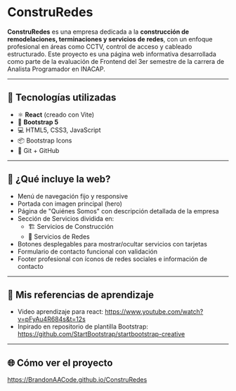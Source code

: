 # ConstruRedes

**ConstruRedes** es una empresa dedicada a la **construcción de remodelaciones, terminaciones y servicios de redes**, con un enfoque profesional en áreas como CCTV, control de acceso y cableado estructurado. Este proyecto es una página web informativa desarrollada como parte de la evaluación de Frontend del 3er semestre de la carrera de Analista Programador en INACAP.

---

## 🚀 Tecnologías utilizadas

- ⚛️ **React** (creado con Vite)
- 🎨 **Bootstrap 5**
- 💻 HTML5, CSS3, JavaScript
- 📦 Bootstrap Icons
- 📂 Git + GitHub

---

## 🧰 ¿Qué incluye la web?

- Menú de navegación fijo y responsive
- Portada con imagen principal (hero)
- Página de "Quiénes Somos" con descripción detallada de la empresa
- Sección de Servicios dividida en:
  - 🏗️ Servicios de Construcción
  - 🧠 Servicios de Redes
- Botones desplegables para mostrar/ocultar servicios con tarjetas
- Formulario de contacto funcional con validación
- Footer profesional con íconos de redes sociales e información de contacto

---
## 🧠 Mis referencias de aprendizaje

- Video aprendizaje para react: https://www.youtube.com/watch?v=pFyAu4R684s&t=12s
- Inpirado en repositorio de plantilla Bootstrap: https://github.com/StartBootstrap/startbootstrap-creative
---

## 🌐 Cómo ver el proyecto

https://BrandonAACode.github.io/ConstruRedes
